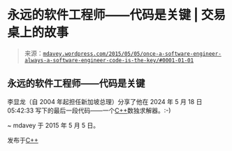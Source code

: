 <!--yml

分类：未分类

日期：2024-05-18 05:42:33

-->

# 永远的软件工程师——代码是关键 | 交易桌上的故事

> 来源：[`mdavey.wordpress.com/2015/05/05/once-a-software-engineer-always-a-software-engineer-code-is-the-key/#0001-01-01`](https://mdavey.wordpress.com/2015/05/05/once-a-software-engineer-always-a-software-engineer-code-is-the-key/#0001-01-01)

## 永远的软件工程师——代码是关键

李显龙（自 2004 年起担任新加坡总理）分享了他在 2024 年 5 月 18 日 05:42:33 写下的最后一段代码——一个[C++](http://www.itworld.com/article/2917587/open-source-tools/singapores-prime-minister-shares-his-c-sudoku-solver-code.html)数独求解器。:-)

~ mdavey 于 2015 年 5 月 5 日。

发布于[C++](https://mdavey.wordpress.com/category/languages/c/)
